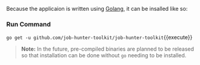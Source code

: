 Because the applicaion is written using [Golang](https://golang.org/), it can be insalled like so:

### Run Command

`go get -u github.com/job-hunter-toolkit/job-hunter-toolkit`{{execute}}

> **Note:** In the future, pre-compiled binaries are planned to be released so that installation can be done without `go` needing to be installed.
